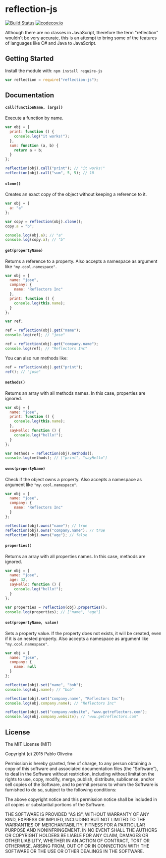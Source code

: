 # reflection-js

[![Build Status](https://api.travis-ci.org/poliveira/reflection-js.png)](https://api.travis-ci.org/poliveira/reflection-js)
[![codecov.io](https://codecov.io/github/poliveira/reflection-js/coverage.svg?branch=master)](https://codecov.io/github/poliveira/reflection-js?branch=master)

Although there are no classes in JavaScript, therefore the term "reflection" wouldn't be very accurate, this is an attempt to bring some of the features of languages like C# and Java to JavaScript.

## Getting Started
Install the module with: `npm install require-js`

```javascript
var reflection = require("reflection-js");
```

## Documentation

#### `call(functionName, [args])`
Execute a function by name.

```javascript
var obj = {
  print: function () {
    console.log("it works!");
  },
  sum: function (a, b) {
    return a + b;
  }
};

reflection(obj).call("print"); // "it works!"
reflection(obj).call("sum", 5, 5); // 10
```

#### `clone()`
Creates an exact copy of the object without keeping a reference to it.

```javascript
var obj = {
  a: "a"
};

var copy = reflection(obj).clone();
copy.a = "b";

console.log(obj.a); // "a"
console.log(copy.a); // "b"
```

#### `get(propertyName)`
Returns a reference to a property. Also accepts a namespace as argument like `"my.cool.namespace"`.

```javascript
var obj = {
  name: "jose",
  company: {
    name: "Reflectors Inc"
  },
  print: function () {
    console.log(this.name);
  }
};

var ref;

ref = reflection(obj).get("name");
console.log(ref); // "jose"

ref = reflection(obj).get("company.name");
console.log(ref); // "Reflectors Inc"
```

You can also run methods like:

```javascript
ref = reflection(obj).get("print");
ref(); // "jose"
```

#### `methods()`
Returns an array with all methods names. In this case, properties are ignored.

```javascript
var obj = {
  name: "jose",
  print: function () {
    console.log(this.name);
  },
  sayHello: function () {
    console.log("hello!");
  }
};

var methods = reflection(obj).methods();
console.log(methods); // ["print", "sayHello"]
```

#### `owns(propertyName)`
Check if the object owns a property. Also accepts a namespace as argument like `"my.cool.namespace"`.

```javascript
var obj = {
  name: "jose",
  company: {
    name: "Reflectors Inc"
  }
};

reflection(obj).owns("name"); // true
reflection(obj).owns("company.name"); // true
reflection(obj).owns("age"); // false
```

#### `properties()`
Returns an array with all properties names. In this case, methods are ignored.

```javascript
var obj = {
  name: "jose",
  age: 32,
  sayHello: function () {
    console.log("hello!");
  }
};

var properties = reflection(obj).properties();
console.log(properties); // ["name", "age"]
```

#### `set(propertyName, value)`
Sets a property value. If the property does not exists, it will be created, even if it is an nested property.
Also accepts a namespace as argument like `"my.cool.namespace"`.

```javascript
var obj = {
  name: "jose",
  company: {
    name: null
  }
};

reflection(obj).set("name", "bob");
console.log(obj.name); // "bob"

reflection(obj).set("company.name", "Reflectors Inc");
console.log(obj.company.name); // "Reflectors Inc"

reflection(obj).set("company.website", "www.getreflectors.com");
console.log(obj.company.website); // "www.getreflectors.com"
```

## License

The MIT License (MIT)

Copyright (c) 2015 Pablo Oliveira

Permission is hereby granted, free of charge, to any person obtaining a copy
of this software and associated documentation files (the "Software"), to deal
in the Software without restriction, including without limitation the rights
to use, copy, modify, merge, publish, distribute, sublicense, and/or sell
copies of the Software, and to permit persons to whom the Software is
furnished to do so, subject to the following conditions:

The above copyright notice and this permission notice shall be included in all
copies or substantial portions of the Software.

THE SOFTWARE IS PROVIDED "AS IS", WITHOUT WARRANTY OF ANY KIND, EXPRESS OR
IMPLIED, INCLUDING BUT NOT LIMITED TO THE WARRANTIES OF MERCHANTABILITY,
FITNESS FOR A PARTICULAR PURPOSE AND NONINFRINGEMENT. IN NO EVENT SHALL THE
AUTHORS OR COPYRIGHT HOLDERS BE LIABLE FOR ANY CLAIM, DAMAGES OR OTHER
LIABILITY, WHETHER IN AN ACTION OF CONTRACT, TORT OR OTHERWISE, ARISING FROM,
OUT OF OR IN CONNECTION WITH THE SOFTWARE OR THE USE OR OTHER DEALINGS IN THE
SOFTWARE.
